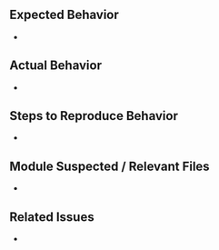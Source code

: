 ## Expected Behavior
-

## Actual Behavior
-

## Steps to Reproduce Behavior
-

## Module Suspected / Relevant Files
-

## Related Issues
-
